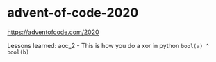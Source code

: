 # advent-of-code-2020
https://adventofcode.com/2020

Lessons learned:
aoc_2 - This is how you do a xor in python `bool(a) ^ bool(b)`
